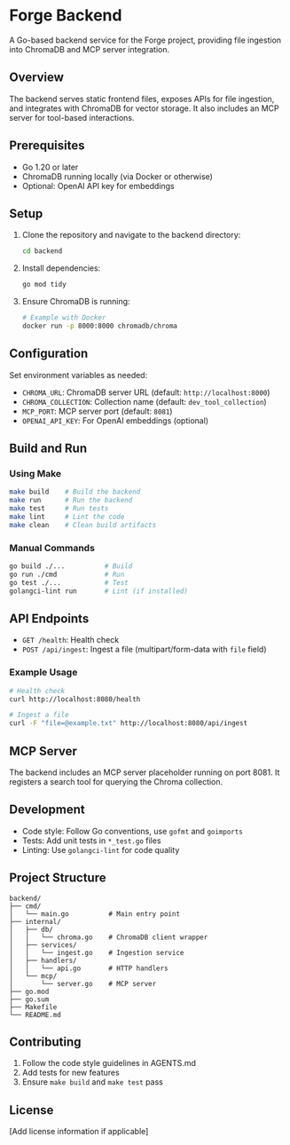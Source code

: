 # Forge Backend

A Go-based backend service for the Forge project, providing file ingestion into ChromaDB and MCP server integration.

## Overview

The backend serves static frontend files, exposes APIs for file ingestion, and integrates with ChromaDB for vector storage. It also includes an MCP server for tool-based interactions.

## Prerequisites

- Go 1.20 or later
- ChromaDB running locally (via Docker or otherwise)
- Optional: OpenAI API key for embeddings

## Setup

1. Clone the repository and navigate to the backend directory:
   ```bash
   cd backend
   ```

2. Install dependencies:
   ```bash
   go mod tidy
   ```

3. Ensure ChromaDB is running:
   ```bash
   # Example with Docker
   docker run -p 8000:8000 chromadb/chroma
   ```

## Configuration

Set environment variables as needed:

- `CHROMA_URL`: ChromaDB server URL (default: `http://localhost:8000`)
- `CHROMA_COLLECTION`: Collection name (default: `dev_tool_collection`)
- `MCP_PORT`: MCP server port (default: `8081`)
- `OPENAI_API_KEY`: For OpenAI embeddings (optional)

## Build and Run

### Using Make
```bash
make build    # Build the backend
make run      # Run the backend
make test     # Run tests
make lint     # Lint the code
make clean    # Clean build artifacts
```

### Manual Commands
```bash
go build ./...          # Build
go run ./cmd            # Run
go test ./...           # Test
golangci-lint run       # Lint (if installed)
```

## API Endpoints

- `GET /health`: Health check
- `POST /api/ingest`: Ingest a file (multipart/form-data with `file` field)

### Example Usage
```bash
# Health check
curl http://localhost:8080/health

# Ingest a file
curl -F "file=@example.txt" http://localhost:8080/api/ingest
```

## MCP Server

The backend includes an MCP server placeholder running on port 8081. It registers a search tool for querying the Chroma collection.

## Development

- Code style: Follow Go conventions, use `gofmt` and `goimports`
- Tests: Add unit tests in `*_test.go` files
- Linting: Use `golangci-lint` for code quality

## Project Structure

```
backend/
├── cmd/
│   └── main.go          # Main entry point
├── internal/
│   ├── db/
│   │   └── chroma.go    # ChromaDB client wrapper
│   ├── services/
│   │   └── ingest.go    # Ingestion service
│   ├── handlers/
│   │   └── api.go       # HTTP handlers
│   └── mcp/
│       └── server.go    # MCP server
├── go.mod
├── go.sum
├── Makefile
└── README.md
```

## Contributing

1. Follow the code style guidelines in AGENTS.md
2. Add tests for new features
3. Ensure `make build` and `make test` pass

## License

[Add license information if applicable]

